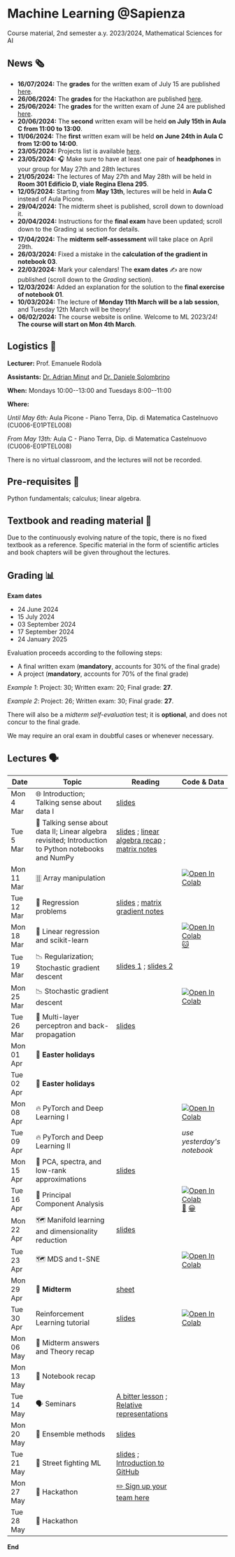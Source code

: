 # Machine Learning @Sapienza

Course material, 2nd semester a.y. 2023/2024, Mathematical Sciences for AI

## News 🗞️
- **16/07/2024:** The **grades** for the written exam of July 15 are published [here](https://github.com/erodola/ML-s2-2024/raw/main/15Lug-grades.pdf).
- **26/06/2024:** The **grades** for the Hackathon are published [here](https://github.com/erodola/ML-s2-2024/raw/main/Hackathon-grades.pdf).
- **25/06/2024:** The **grades** for the written exam of June 24 are published [here](https://github.com/erodola/ML-s2-2024/raw/main/24Giu-grades.pdf).
- **20/06/2024:** The **second** written exam will be held **on July 15th in Aula C from 11:00 to 13:00**.
- **11/06/2024:** The **first** written exam will be held **on June 24th in Aula C from 12:00 to 14:00**.
- **23/05/2024:** Projects list is available [here](https://github.com/erodola/ML-s2-2024/raw/main/project/ML_projects_2023_24.pdf).
- **23/05/2024:** 🎧 Make sure to have at least one pair of **headphones** in your group for May 27th and 28th lectures
- **21/05/2024:** The lectures of May 27th and May 28th will be held in **Room 301 Edificio D, viale Regina Elena 295**.
- **12/05/2024:** Starting from **May 13th**, lectures will be held in **Aula C** instead of Aula Picone.
- **29/04/2024:** The midterm sheet is published, scroll down to download it.
- **20/04/2024:** Instructions for the **final exam** have been updated; scroll down to the Grading 📊 section for details.
- **17/04/2024:** The **midterm self-assessment** will take place on April 29th.
- **26/03/2024:** Fixed a mistake in the **calculation of the gradient in notebook 03**.
- **22/03/2024:** Mark your calendars! The **exam dates** ✍ are now published (scroll down to the _Grading_ section).
- **12/03/2024:** Added an explanation for the solution to the **final exercise of notebook 01**.
- **10/03/2024:** The lecture of **Monday 11th March will be a lab session**, and Tuesday 12th March will be theory!
- **06/02/2024:** The course website is online. Welcome to ML 2023/24! **The course will start on Mon 4th March**.

## Logistics 🧭

**Lecturer:** Prof. Emanuele Rodolà

**Assistants:** [Dr. Adrian Minut](https://github.com/adrianrob1) and [Dr. Daniele Solombrino](https://github.com/dansolombrino/)

**When:** Mondays 10:00--13:00 and Tuesdays 8:00--11:00

**Where:**

*Until May 6th:* Aula Picone - Piano Terra, Dip. di Matematica Castelnuovo (CU006-E01PTEL008)

*From May 13th:* Aula C - Piano Terra, Dip. di Matematica Castelnuovo (CU006-E01PTEL008)

There is no virtual classroom, and the lectures will not be recorded.

## Pre-requisites 🔑

Python fundamentals; calculus; linear algebra.

## Textbook and reading material 📖

Due to the continuously evolving nature of the topic, there is no fixed textbook as a reference. Specific material in the form of scientific articles and book chapters will be given throughout the lectures.

## Grading 📊

**Exam dates**
- 24 June 2024
- 15 July 2024
- 03 September 2024
- 17 September 2024
- 24 January 2025

Evaluation proceeds according to the following steps:

- A final written exam (**mandatory**, accounts for 30% of the final grade)
- A project (**mandatory**, accounts for 70% of the final grade)

*Example 1*: Project: 30; Written exam: 20; Final grade: **27**.

*Example 2*: Project: 26; Written exam: 30; Final grade: **27**.

There will also be a *midterm self-evaluation* test; it is **optional**, and does not concur to the final grade.

We may require an oral exam in doubtful cases or whenever necessary.

## Lectures 🗣️

**Date** | **Topic** | **Reading** | **Code & Data**
------------ | ------------- | ------------ | ------------
Mon 4 Mar | 🌐 Introduction; Talking sense about data I | [slides](https://github.com/erodola/ML-s2-2024/raw/main/01_intro/01-intro.pdf) |
Tue 5 Mar | 🔢 Talking sense about data II; Linear algebra revisited; Introduction to Python notebooks and NumPy | [slides](https://github.com/erodola/ML-s2-2024/raw/main/02_data/02-data.pdf) ; [linear algebra recap](https://github.com/erodola/ML-s2-2024/raw/main/02_data/03-linalg.pdf) ; [matrix notes](https://github.com/erodola/ML-s2-2024/raw/main/02_data/03b-matrix.pdf) |
Mon 11 Mar | 🀠 Array manipulation | | [![Open In Colab](https://colab.research.google.com/assets/colab-badge.svg)](https://colab.research.google.com/github/erodola/ML-s2-2024/blob/main/labs/01_Array_manipulation.ipynb)
Tue 12 Mar | 📏 Regression problems | [slides](https://github.com/erodola/ML-s2-2024/raw/main/03_regression/04-regression.pdf) ; [matrix gradient notes](https://github.com/erodola/ML-s2-2024/raw/main/03_regression/04b-mgradient.pdf) |
Mon 18 Mar | 📏 Linear regression and scikit-learn | | [![Open In Colab](https://colab.research.google.com/assets/colab-badge.svg)](https://colab.research.google.com/github/erodola/ML-s2-2024/blob/main/labs/02_Linear_regression.ipynb) [🐱](https://github.com/erodola/ML-s2-2024/raw/main/labs/cat.png)
Tue 19 Mar | 📉 Regularization; Stochastic gradient descent | [slides 1](https://github.com/erodola/ML-s2-2024/raw/main/05_regularization/05-regularization.pdf) ; [slides 2](https://github.com/erodola/ML-s2-2024/raw/main/06_sgd/06-sgd.pdf) |
Mon 25 Mar | 📉 Stochastic gradient descent |  |  [![Open In Colab](https://colab.research.google.com/assets/colab-badge.svg)](https://colab.research.google.com/github/erodola/ML-s2-2024/blob/main/labs/03_SGD.ipynb)
Tue 26 Mar | 🔁 Multi-layer perceptron and back-propagation | [slides](https://github.com/erodola/ML-s2-2024/raw/main/07_mlp/07-mlp.pdf) |
Mon 01 Apr | 🐇 **Easter holidays** |  |  
Tue 02 Apr | 🐇 **Easter holidays** |  |  
Mon 08 Apr | 🔥 PyTorch and Deep Learning I |  |  [![Open In Colab](https://colab.research.google.com/assets/colab-badge.svg)](https://colab.research.google.com/github/erodola/ML-s2-2024/blob/main/labs/04_PyTorch_and_DL.ipynb)
Tue 09 Apr | 🔥 PyTorch and Deep Learning II |  |  _use yesterday's notebook_
Mon 15 Apr | 👻 PCA, spectra, and low-rank approximations | [slides](https://github.com/erodola/ML-s2-2024/raw/main/08_pca/08-pca.pdf) |
Tue 16 Apr | 👻 Principal Component Analysis |  | [![Open In Colab](https://colab.research.google.com/assets/colab-badge.svg)](https://colab.research.google.com/github/erodola/ML-s2-2024/blob/main/labs/05_PCA.ipynb) [🦒](https://drive.google.com/drive/folders/1MOnQZmmbJrrLolskuHxdV5BhADioTgDm?usp=sharing) [😀](https://drive.google.com/drive/folders/1pVUvA06nO1Zku4Z-PsFl8zETvfbbHlP8?usp=sharing)
Mon 22 Apr | 🗺️ Manifold learning and dimensionality reduction | [slides](https://github.com/erodola/ML-s2-2024/raw/main/09_mds_tsne/09-mds_tsne.pdf) |
Tue 23 Apr | 🗺️ MDS and t-SNE | | [![Open In Colab](https://colab.research.google.com/assets/colab-badge.svg)](https://colab.research.google.com/github/erodola/ML-s2-2024/blob/main/labs/06_MDS_tSNE.ipynb)
Mon 29 Apr | 📝 **Midterm** | [sheet](https://github.com/erodola/ML-s2-2024/raw/main/midterm.pdf) |
Tue 30 Apr | Reinforcement Learning tutorial | [slides](https://github.com/erodola/ML-s2-2024/raw/main/10_rl_tutorial/rl_intro.pdf) | [![Open In Colab](https://colab.research.google.com/assets/colab-badge.svg)](https://colab.research.google.com/github/erodola/ML-s2-2024/blob/main/labs/07_qlearning.ipynb)
Mon 06 May | 🔄 Midterm answers and Theory recap |  |
Mon 13 May | 🔄 Notebook recap |  |
Tue 14 May | 🗣️ Seminars | [A bitter lesson](https://github.com/erodola/ML-s2-2024/raw/main/seminar/bitter_lesson.pdf) ; [Relative representations](https://github.com/erodola/ML-s2-2024/raw/main/seminar/relrepr.pdf) |
Mon 20 May | 🌳 Ensemble methods | [slides](https://github.com/erodola/ML-s2-2024/raw/main/11_ensemble/11-ensemble.pdf) |
Tue 21 May | 🥷 Street fighting ML | [slides](https://github.com/erodola/ML-s2-2024/raw/main/12_street/12-street.pdf) ; [Introduction to GitHub](https://drive.google.com/file/d/1VPtIfORbKgt9eBrWkCG-BRbFbUIMn_io/) |
Mon 27 May | 🚀 Hackathon | [✏️ Sign up your team here](https://forms.gle/WFJzFDfzPGdeg8P57) |
Tue 28 May | 🚀 Hackathon |  |

**End**
